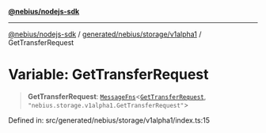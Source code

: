 [**@nebius/nodejs-sdk**](../../../../../README.md)

***

[@nebius/nodejs-sdk](../../../../../README.md) / [generated/nebius/storage/v1alpha1](../README.md) / GetTransferRequest

# Variable: GetTransferRequest

> **GetTransferRequest**: [`MessageFns`](../../../../../runtime/protos/core/interfaces/MessageFns.md)\<[`GetTransferRequest`](../interfaces/GetTransferRequest.md), `"nebius.storage.v1alpha1.GetTransferRequest"`\>

Defined in: src/generated/nebius/storage/v1alpha1/index.ts:15
